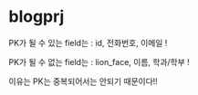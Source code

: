 # blogprj

PK가 될 수 있는 field는 
: id, 전화번호, 이메일 !

PK가 될 수 없는 field는
 : lion_face, 이름, 학과/학부 !
 
 이유는 PK는 중복되어서는 안되기 때문이다!!
